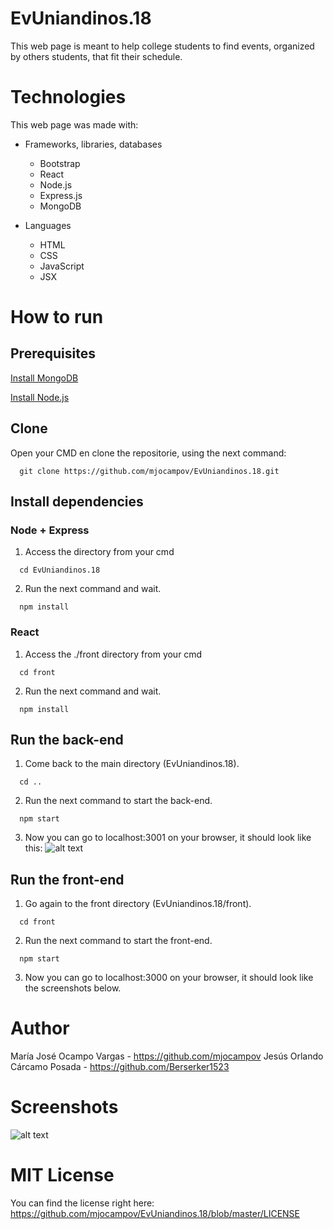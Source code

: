# EvUniandinos.18
This web page is meant to help college students to find events, organized by others students, that fit their schedule.
# Technologies
This web page was made with:
* Frameworks, libraries, databases
  * Bootstrap
  * React
  * Node.js
  * Express.js
  * MongoDB
  
* Languages
  * HTML 
  * CSS 
  * JavaScript
  * JSX
# How to run
## Prerequisites
[Install MongoDB](https://docs.mongodb.com/manual/installation/)

[Install Node.js](https://nodejs.org/es/download/)

## Clone
Open your CMD en clone the repositorie, using the next command:
```
  git clone https://github.com/mjocampov/EvUniandinos.18.git 
```

## Install dependencies
### Node + Express
1. Access the directory from your cmd
```
  cd EvUniandinos.18
```
2. Run the next command and wait.
```
  npm install
```
### React
1. Access the ./front directory from your cmd
```
  cd front
```
2. Run the next command and wait.
```
  npm install
```

## Run the back-end
1. Come back to the main directory (EvUniandinos.18).
```
  cd ..
```
2. Run the next command to start the back-end.
```
  npm start
```
3. Now you can go to localhost:3001 on your browser, it should look like this:
![alt text](https://66.media.tumblr.com/57f6a50f2fe4b9b2d7d52cc4c2064bcd/tumblr_pxv2y5ZcPY1srjdm2o1_540.png)

## Run the front-end
1. Go again to the front directory (EvUniandinos.18/front).
```
  cd front
```
2. Run the next command to start the front-end.
```
  npm start
```
3. Now you can go to localhost:3000 on your browser, it should look like the screenshots below.

# Author
María José Ocampo Vargas - https://github.com/mjocampov
Jesús Orlando Cárcamo Posada - https://github.com/Berserker1523
# Screenshots
![alt text](https://i.imgur.com/zHcBI9f.png)
# MIT License
You can find the license right here: https://github.com/mjocampov/EvUniandinos.18/blob/master/LICENSE
